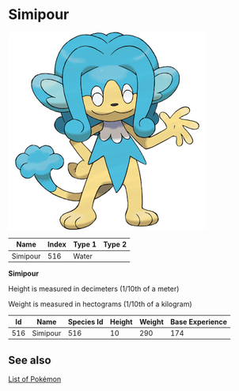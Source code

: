 # Simipour


![Simipour](images/516.png)

| **Name** | **Index** | **Type 1** | **Type 2** |
|----|----|----|----|
| Simipour | 516 | Water  |  |

**Simipour** 


Height is measured in decimeters (1/10th of a meter)

Weight is measured in hectograms (1/10th of a kilogram)

| **Id** | **Name** | **Species Id** | **Height** | **Weight** | **Base Experience** |
|--------|----------|----------------|------------|------------|---------------------|
| 516 | Simipour | 516 | 10 | 290 | 174 |


## See also

[List of Pokémon](../pokemon.md)

